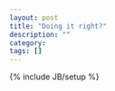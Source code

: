 ```yaml
---
layout: post
title: "Doing it right?"
description: ""
category: 
tags: []
---
```

{% include JB/setup %}
